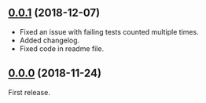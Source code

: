 <a name="0.0.1"></a>
## [0.0.1](https://github.com/fasttime/mocha-bar/releases/tag/0.0.1) (2018-12-07)

* Fixed an issue with failing tests counted multiple times.
* Added changelog.
* Fixed code in readme file.

<a name="0.0.0"></a>
## [0.0.0](https://github.com/fasttime/mocha-bar/releases/tag/0.0.0) (2018-11-24)

First release.
